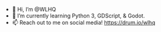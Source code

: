 - 👋 Hi, I’m @WLHQ
- 🌱 I’m currently learning Python 3, GDScript, & Godot.
- 📫 Reach out to me on social media! https://drum.io/wlhq

<!---
WLHQ/WLHQ is a ✨ special ✨ repository because its `README.md` (this file) appears on your GitHub profile.
You can click the Preview link to take a look at your changes.
--->
